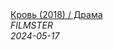 <!--2024-05-17 07:00:31-->
<div class="yb">
  <a class="nodecor" href="/posts.html?filmy/krov_2018_drama">
    <img class="preview" data-videoid="fXocHaRnkUs" src="https://i3.ytimg.com/vi/fXocHaRnkUs/hqdefault.jpg" align="middle" alt="">
  </a>
  <div class="inlbl text">
    <a class="nodecor" href="/posts.html?filmy/krov_2018_drama">Кровь (2018) / Драма</a><br>
    <i class="smaller2">FILMSTER</i><br>
    <i class="smaller3">2024-05-17</i>
  </div>
</div>

